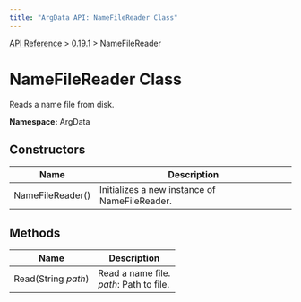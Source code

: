```yaml
---
title: "ArgData API: NameFileReader Class"
---
```


[API Reference](/argdata/api) &gt; [0.19.1](/argdata/api/0.19.1) &gt; NameFileReader

# NameFileReader Class

Reads a name file from disk.

**Namespace:** ArgData

## Constructors

<table class="table table-bordered table-striped ">
<thead>
  <tr>
    <th>Name</th>
    <th>Description</th>
  </tr>
</thead>
<tbody>
  <tr>
    <td>NameFileReader()</td>
    <td>Initializes a new instance of NameFileReader.</td>
  </tr>
</tbody>
</table>


## Methods

<table class="table table-bordered table-striped ">
<thead>
  <tr>
    <th>Name</th>
    <th>Description</th>
  </tr>
</thead>
<tbody>
  <tr>
    <td>Read(String <em>path</em>)</td>
    <td>Read a name file.<br /><em>path</em>: Path to file.<br /></td>
  </tr>
</tbody>
</table>



